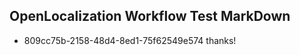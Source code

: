 ## OpenLocalization Workflow Test MarkDown
* 809cc75b-2158-48d4-8ed1-75f62549e574 thanks!

<!--HONumber=Jul16_HO2-->


